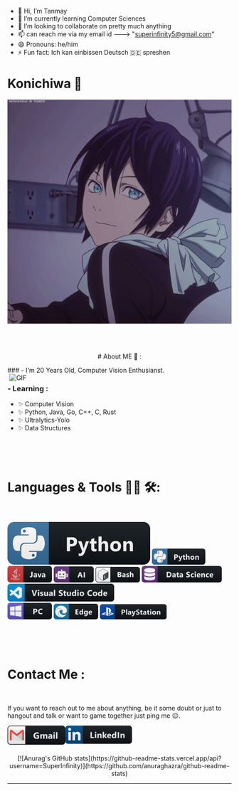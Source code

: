 - 👋 Hi, I’m Tanmay
- 🌱 I’m currently learning Computer Sciences
- 💞️ I’m looking to collaborate on pretty much anything
- 📫 can reach me via my email id ---> "superinfinity5@gmail.com" 
- 😄 Pronouns: he/him
- ⚡ Fun fact: Ich kan einbissen Deutsch 🇩🇪 spreshen

# Konichiwa 👋

<div align="center">
<img hight="300" width="700" alt="GIF" align="center" src="assets/13626.gif">
</div>

</br>
</br>
</br>

<p align="center">
# About ME 💬 :
</p>
### - I'm 20 Years Old, Computer Vision Enthusianst.

<img hight="400" width="500" alt="GIF" align="right" src="assets/1936.gif">

### - Learning :
- ✨ Computer Vision
- ✨ Python, Java, Go, C++, C, Rust
- ✨ Ultralytics-Yolo
- ✨ Data Structures

</br>
</br>
</br>



# Languages & Tools 👨‍💻 🛠:
</br>

<p align="center">

<!-- For more icons please follow  https://github.com/MikeCodesDotNET/ColoredBadges -->
![python](assets/icons/python.png)
<img src="https://github.com/SuperInfinity/SuperInfinity/blob/master/assets/icons/python.png" alt="python" width="120" hight="50">
<img src="https://github.com/SuperInfinity/SuperInfinity/blob/master/assets/icons/java.png" alt="java"  width="100" hight="50">
<img src="https://github.com/SuperInfinity/SuperInfinity/blob/master/assets/icons/ai.png" alt="AI" width="90" hight="50">
<img src="https://github.com/SuperInfinity/SuperInfinity/blob/master/assets/icons/bash.png" alt="bash" width="100" hight="50">
<img src="https://github.com/SuperInfinity/SuperInfinity/blob/master/assets/icons/datascience.png" alt="datascience" width="180" hight="50">
</br>
<img src="https://github.com/SuperInfinity/SuperInfinity/blob/master/assets/icons/visualstudio_code.png" alt="visualstudio_code" width="240" hight="50">
</br>
<img src="https://github.com/SuperInfinity/SuperInfinity/blob/master/assets/icons/pc.png" alt="pc" width="100" hight="50">
<img src="https://github.com/SuperInfinity/SuperInfinity/blob/master/assets/icons/edge.png" alt="edge" width="100" hight="50">
<img src="https://github.com/SuperInfinity/SuperInfinity/blob/master/assets/icons/playstation@3x.png" alt="playstation" width="150" hight="50">
</p>
</br>
</br>
</br>



# Contact Me :

<p>
 </br>


If you want to reach out to me about anything, be it some doubt or just to hangout and talk or want to game together just ping me 😉.

<a href="mailto:superinfintiy5@gmail.com">
 <img align="left" alt="Gmail" width="130" hight="100" src="https://github.com/SuperInfinity/SuperInfinity/blob/master/assets/icons/gmail.png" />
</a>
<a href="www.linkedin.com/in/tanmay-k-8167022a6">
  <img align="left" alt="Linkedin" width="150" hight="100" src="https://github.com/SuperInfinity/SuperInfinity/blob/master/assets/icons/linkedin.png" />
</br>
</br>
</br>
</a>



<p align="center" >  
[![Anurag's GitHub stats](https://github-readme-stats.vercel.app/api?username=SuperInfinity)](https://github.com/anuraghazra/github-readme-stats)
</p>

*************